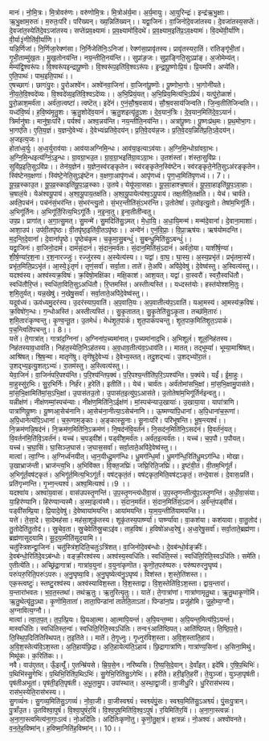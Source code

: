 

  
मानः॑। नो॒मि॒त्रः। मि॒त्रोवरु॑णः। वरु॑णोमि॒त्रः। मि॒त्रोअ॑र्य॒मा। अ॒र्य॒मायुः। आ॒युरिन्द्रः॑। इन्द्र॑ऋ॒भु॒क्षाः। ऋ॒भु॒क्षाम॒रुतः॑। म॒रुतः॒परि॑। परि॑ख्यन्। ख्य॒न्निति॑ख्यन्।। यद्वा॒जिनः॑। वा॒जिनो॑दे॒वजा॑तस्य। दे॒वजा॑तस्य॒सप्तेः॑। दे॒वजा॑त॒स्येति॑दे॒वऽजा॑तस्य। सप्तेः॑प्रव॒क्ष्यामः॑। प्र॒व॒क्ष्यामो॑वि॒दथे॑। प्र॒व॒क्ष्याम॒इति॑प्र॒ऽव॒क्ष्यामः॑। वि॒दथे॑वी॒र्या॑णि। वी॒र्या३॒॑णीति॑वी॒र्या॑णि।।  
यन्नि॒र्णिजा॑। नि॒र्णिजा॒रेक्ण॑सा। नि॒र्निजेति॑निः॒ऽनिजा॑। रेक्ण॑सा॒प्रावृ॑तस्य। प्रावृ॑तस्यरा॒तिं। रा॑तिङ्गृ॑भी॒तां। गृ॒भी॒ताम्मु॑ख॒तः। मु॒ख॒तोनय॑न्ति। नय॒न्तीति॒नय॑न्ति।। सुप्रा॑ङ॒जः। सुप्रा॒ङ्गिति॒सुऽप्रा॑ङ्। अ॒जोमेम्य॑त्। मेम्य॑द्वि॒श्वरू॑पः। वि॒श्वरू॑पइन्द्रापू॒ष्णॊः। वि॒श्वरू॑प॒इति॑वि॒श्वऽरू॑पः। इ॒न्द्रा॒पू॒ष्णोःप्रि॒यं। प्रि॒यमपि॑। अप्ये॑ति। ए॒ति॒पाथः॑। पाथ॒इति॒पाथः॑।।  
ए॒षच्छागः॑। छागः॑पु॒रः। पु॒रोअश्वे॑न। अश्वे॑नवा॒जिना॑। वा॒जिना॑पू॒ष्णॊः। पू॒ष्णोभा॒गोः। भा॒गोनी॑यते। नी॒य॒ते॒वि॒श्वदे॑व्यः। वि॒श्वदे॑व्य॒इति॑वि॒श्वऽदे॑व्यः।। अ॒भि॒प्रियं॒यत्। अ॒भि॒प्रिय॒मित्य॑भि॒ऽप्रियं॑। यत्पु॑रो॒ळाशं॑। पु॒रो॒ळाश॒मर्व॑ता। अर्व॑ता॒त्वष्टा॑। त्वष्टॆत्। इदे॑नं। ए॒नं॒सौ॒श्र॒वसाय॑। सौ॒श्र॒वसाय॑जिन्वति। जि॒न्व॒तीति॑जिन्वति।।  
यध्द॑वि॒ष्यं॑। ह॒वि॒ष्य॑मृ॒तु॒शः। ऋ॒तु॒शोदे॑व॒यानं॑। ऋ॒तु॒शइत्यृ॑तु॒ऽशः। दे॒व॒यानं॒त्रिः। दे॒व॒यान॒मिति॑दे॒व॒ऽयानं॑। त्रिर्मानु॑षाः। मानु॑षाः॒परि॑। पर्यश्वं॑। अश्व॒न्नय॑न्ति। नय॒न्तीति॒नय॑न्ति।। अत्रा॑पू॒ष्णः। पू॒ष्णःप्र॑थ॒मः। प्र॒थ॒मोभा॒गः। भा॒गए॑ति। ए॒ति॒य॒ज्ञं। य॒ज्ञन्दे॒वेभ्यः॑। दे॒वेभ्यः॑प्रतिवे॒दय॑न्। प्र॒ति॒वे॒दय॑न्न॒जः। प्र॒ति॒वे॒दय॒न्निति॑प्र॒ति॒ऽवे॒दय॑न्। अ॒जइत्य॒जः।।  
होता॑ध्व॒र्युः। अ॒ध्व॒र्युराव॑याः। आव॑याअग्निमि॒न्धः। आव॑या॒इत्याऽव॑याः। अ॒ग्नि॒मि॒न्धोग्रा॑वग्रा॒भः। अ॒ग्नि॒मि॒न्धइत्य॑ग्निं॒ऽइ॒न्धः। ग्रा॒वग्रा॒भउ॒त। ग्रा॒व॒ग्रा॒भइति॑ग्रा॒वऽग्रा॒भः। उ॒तशंस्ता॑। शंस्ता॒सुवि॑प्रः। सुवि॑प्र॒इति॒सुऽवि॑प्रः।। तेन॑य॒ज्ञेन॑। य॒ज्ञेन॒स्व॑रङ्कृतेन। स्व॑रङ्कृतेन॒स्वि॑ष्टॆन। स्व॑रङ्कृते॒नेति॒सुऽअ॑रङ्कृतेन। स्वि॑ष्टेनव॒क्षणाः॑। स्वि॑ष्टे॒नेति॒सुऽइ॑ष्टॆन। व॒क्षणा॒आपृ॑णध्वं। आपृ॑णध्वं। पृ॒ण॒ध्व॒मिति॑पृणध्वं।। 7।।  
यू॒प॒व्र॒स्काउ॒त। यू॒प॒व्र॒स्काइति॑यू॒प॒ऽव्र॒स्काः। उ॒तये। येयू॑पवा॒सहाः। यू॒प॒वा॒हाश्च॒षालं॑। यू॒प॒वा॒हाइति॑यू॒प॒ऽवा॒हाः। च॒षालं॒ये। येअ॑श्वयू॒पाय॑। अ॒श्व॒यू॒पाय॒तक्ष॑ति। अ॒श्व॒यू॒पायेत्य॑श्व॒ऽयू॒पाय॑। तक्ष॒तीति॒तक्ष॑ति।। येच॑। चार्व॑ते। अर्व॑ते॒पच॑नं। पच॑नंसं॒भर॑न्ति। सं॒भर॑न्त्यु॒तो। सं॒भर॒न्तीति॑सं॒ऽभर॑न्ति। उ॒तोतेषां॑। उ॒तोइत्यु॒तो। तेषा॑म॒भिगू॑र्तिः। अ॒भिगू॑र्तिनः। अ॒भिगू॑र्ति॒रित्य॒भिऽगू॑र्तिः। न॒इ॒न्व॒तु। इ॒न्व॒तीती॑न्वतु।  
उप॒प्र। प्रागा॑त्। अ॒गा॒त्सु॒मत्। सु॒मन्मे॑। सु॒मदिति॑सु॒ऽमत्। मे॒धा॒यि॒। अ॒धा॒यि॒मन्म॑। मन्म॑दे॒वानां॑। दे॒वाना॒माशाः॑। आशा॒उप॑। उप॑वी॒तपृ॑ष्ठः। वी॒तपृ॑ष्ठ॒इति॑वी॒तऽपृ॑ष्ठः।। अन्वे॑नं। ए॒नं॒वि॒प्राः॒। वि॒प्रा॒ऋष॑यः। ऋष॑योमदन्ति। म॒द॒न्ति॒दे॒वानां॑। दे॒वानां॑पृ॒ष्ठे। पृ॒ष्ठेच॑कृम। च॒कृ॒मा॒सु॒बन्धुं॑। सु॒बन्धु॒मिति॑सु॒ऽबन्धुं॑।।  
यद्वा॒जिनः॑। वा॒जिनो॒दाम॑। दाम॑सं॒दानं॑। सं॒दान॒मर्व॑तः। सं॒दान॒मिति॑सं॒ऽदानं॑। अर्व॑तो॒या। याशी॑र्ष॒ण्या॑। शी॒र्ष॒ण्या॑र॒श॒ना। र॒श॒नारज्जुः॑। रज्जु॑रस्य। अ॒स्येत्य॑स्य।। यद्वा॑। वा॒घ॒। घा॒स्य॒। अ॒स्य॒प्रभृ॑तं। प्रभृ॑तमा॒स्ये॑। प्रभृ॑त॒मिति॒प्रऽभृ॑तं। आ॒स्ये॒३॒॑तृणं॑। तृणं॒सर्वा॑। सर्वा॒ता। ताते॑। ते॒अपि॑। अपि॑दे॒वेषु॑। दे॒वेष्व॑स्तु। अ॒स्वित्य॑स्तु।।  
यदश्व॑स्य। अश्व॑स्यक्र॒विषः॑। क्र॒विषो॒मक्षि॑का। मक्षि॒काश॑। आश॒यत्। यद्वा॑। वा॒स्वरौ॑। स्वरौ॒स्वधि॑तौ। स्वधि॑तौरि॒प्तं। स्वधि॑ता॒विति॒सुऽअधि॑तौ। रि॒प्तमस्ति॑। अस्तीत्यस्ति॑।। यध्दस्त॑योः। हस्त॑योश्शमि॒तुः। श॒मि॒तुर्यत्। यन्न॒खेषु॑। न॒खेषु॒सर्वा॑। सर्वा॒ताते॒अपि॑दे॒वेष्व॑स्तु।।  
यदूव॑ध्यं। ऊव॑ध्यमु॒दर॑स्य। उ॒दर॑स्याप॒वाति॑। अ॒प॒वाति॒यः। अ॒प॒वातीत्य॑प॒ऽवाति॑। यआ॒मस्य॑। आ॒मस्य॑क्र॒विषः॑। क्र॒विषो॑ग॒न्धः। ग॒न्धोअस्ति॑। अस्तीत्यस्ति॑।। सु॒कृ॒तातत्। सु॒कृ॒तेति॑सु॒ऽकृ॒ता। तच्छ॑मि॒तारः॑। श॒मि॒तारः॑कृण्वन्तु। कृ॒ण्व॒न्तू॒त। उ॒तमेधं॑। मेधं॑शृ॒त॒पाकं॑। शृ॒त॒पाकं॑पचन्तु। शृ॒त॒पाक॒मिति॑शृ॒त॒ऽपाकं॑। प॒च॒न्त्विति॑पचन्तु।। 8।।  
यत्ते॑। ते॒गात्रा॑त्। गात्रा॑द॒ग्निना॑। अ॒ग्निना॑प॒च्यमा॑नात्। प॒च्यमा॑नाद॒भि। अ॒भिशूलं॑। शूलं॒निह॑तस्य। निह॑तस्याव॒धाव॑ति। निह॑त॒स्येति॒निऽह॑तस्य। अ॒व॒धाव॒तीत्य॑व॒ऽधाव॑ति।। मातत्। तद्भूम्यां॑। भूम्या॒माश्रि॑षत्। आश्रि॑षत्। श्रि॒ष॒न्मा। मातृणॆ॑षु। तृणॆ॑षुदे॒वेभ्यः॑। दे॒वेभ्य॒स्तत्। तदु॒शद्भ्यः॑। उ॒शद्भ्यो॑रा॒तं। उ॒शद्भ्य॒इत्यु॒शत्ऽभ्यः॑। रा॒तम॑स्तु। अ॒स्त्वित्य॑स्तु।।  
येवा॒जिनं॑। वा॒जिनं॑परि॒पश्य॑न्ति। प॒रि॒श्य॑न्तिप॒क्वं। प॒रि॒पश्य॒न्तीति॑प॒रि॒ऽपश्य॑न्ति। प॒क्वंये। यईं॑। ई॒मा॒हुः। मा॒हुस्सु॑र॒भिः। सु॒र॒भिर्निः। निर्ह॑र। ह॒रेति॑। इतीति॑।। येच॑। चार्व॑तः। अर्व॑तोमांसभि॒क्षां। मां॒स॒भि॒क्षामु॒पास॑ते। मां॒स॒भि॒क्षामिति॑मां॒स॒ऽभि॒क्षां। उ॒पास॑तउ॒तो। उ॒पास॑त॒इत्यु॑प॒ऽआस॑ते। उ॒तोतेषा॑म॒भिगू॑र्तिर्नइन्वतु।।  
यन्नीक्ष॑णं। नीक्ष॑णम्मां॒स्पच॑न्याः। नीक्ष॑ण॒मिति॑नि॒ऽईक्ष॑णं। मां॒स्पच॑न्याउ॒खायाः॑। उ॒खाया॒या। यापा॑त्राणि। पात्रा॑णियू॒ष्णः। यू॒ष्णआ॒सेच॑नानि। आ॒सेच॑ना॒नीत्या॒ऽसेच॑नानि।। ऊ॒ष्मण्या॑पि॒धाना॑। अ॒पि॒धाना॑च॒रू॒णां। अ॒पि॒धानेत्य॑पि॒ऽधाना॑। च॒रू॒णाम॒ङ्काः। अ॒ङ्कास्सू॒नाः। सू॒नाःपरि॑। परि॑भूषन्ति। भू॒ष॒न्त्यश्वं॑।।  
नि॒क्रम॑णन्नि॒षद॑नं। नि॒क्रम॑ण॒मिति॑नि॒ऽक्रम॑णं। नि॒षद॑नंवि॒वर्त॑नं। नि॒सद॑न॒मिति॑नि॒ऽसद॑नं। वि॒वर्त॑नं॒यत्। वि॒वर्तन॑मि॒ति॑वि॒ऽवर्त॑नं। यच्च॑। च॒पड्वी॑शं। पड्वी॑श॒मर्व॑तः। अर्व॑त॒इत्यर्व॑तः।। यच्च॑। च॒प॒पौ। प॒पौयत्। यच्च॑। च॒घा॒सिं। घा॒सिञ्ज॒घास॑। ज॒घास॒सर्वा॑। सर्वा॒ताते॒अपि॑दे॒वेष्व॑स्तु।।  
मात्वा॑। त्वा॒ग्निः। अ॒ग्निर्ध्व॑नयीत्। ध्व॒न॒यीध्दू॒मग॑न्धिः। धू॒मग॑न्धि॒र्मा। धू॒मग॑न्धि॒रिति॑धू॒मऽग॑न्धिः। मोखा। उ॒खाभ्राज॑न्ती। भ्राज॑न्त्य॒भि। अ॒भिवि॑क्त। वि॒क्त॒जघ्रिः॑। जघ्रि॒रिति॒जघ्रिः॑।। इ॒ष्टंवी॒तं। वी॒तम॒भिगू॑र्तं। अ॒भिगू॑र्तं॒वष॑ट्कृतं। अ॒भिगू॑र्त॒मित्य॒भिऽगू॑र्तं। वष॑ट्कृतं॒तं। वष॑ट्कृत॒मिति॒वष॑ट्ऽकृतं॒। तन्दे॒वासः॑। दे॒वासः॒प्रति॑। प्रति॑गृभ्णन्ति। गृ॒भ्ण॒न्त्यश्वं॑। अश्व॒मित्यश्वं॑।।9 ।।  
यदश्वा॑य। अश्वा॑य॒वासः॑। वास॑उपस्तृ॒णन्ति॑। उ॒प॒स्तृ॒णन्त्य॑धीवा॒सं। उ॒प॒स्तृ॒णन्तीत्यु॑प॒ऽस्तृ॒णन्ति॑। अ॒धी॒वा॒संया। या॒हिर॑ण्यानि। हिर॑ण्यान्यस्मै। अ॒स्मा॒इत्य॑स्मै।। सं॒दान॒मर्व॑तं। सं॒दान॒मिति॑सं॒ऽदानं॑। अ॒र्व॑न्तं॒पड्वी॑सं। पड्वी॑सम्प्रि॒या। प्रि॒यादे॒वेषु॑। दे॒वेष्वाया॑मयन्ति। आया॑मयन्ति। या॒म॒य॒न्तीति॑यामयन्ति।।  
यत्ते॑। ते॒सा॒दे। सा॒देमह॑सा। मह॑सा॒शूकृ॑तस्य। शूकृ॑तस्य॒पार्ष्ण्या॑। पार्ष्ण्या॑वा। वा॒कश॑या। कश॑यावा। वा॒तु॒तोद॑। तु॒तोदेति॑तु॒तोद॑।। स्रु॒चेव॒ता। स्रु॒चेवेति॑स्रु॒चाऽइ॑व। ताह॒विषः॑। ह॒विषो॑अध्व॒रेषु॑। अ॒ध्व॒रेषु॒सर्वा॑। सर्वा॒ताते॒ब्रह्म॑णा। ब्रह्म॑णासूदयामि। सू॒द॒या॒मीति॑सूदयामि।।  
चतु॑स्त्रिशन्द्वा॒जिनः॑। चतु॑स्त्रिंश॒दिति॒चतुः॑ऽत्रिंशत्। वा॒जिनो॑दे॒वब॑न्धोः। दे॒वब॑न्धो॒र्वङ्क्रीः॑। दे॒वब॑न्धो॒रिति॑दे॒वऽब॑न्धोः। वङ्क्री॒रश्व॑स्य। अश्व॑स्य॒स्वधि॑तिः। स्वधि॑ति॒स्सं। स्वधि॑ति॒रिति॒स्वऽधि॑तिः। समे॑ति। ए॒तीत्ये॑ति।। अच्छ्रि॑द्रा॒गात्रा॑। गात्रा॑व॒युना॑। व॒युना॑कृणॊत। कृ॒णॊ॒त॒परु॑ष्परुः। परु॑ष्परुरनु॒घृष्य॑। परुः॑परु॒रिति॒परुः॑ऽपरुः। अ॒नु॒घृष्या॒वि। अ॒नु॒घृष्येत्य॑नु॒ऽघृष्य॑। विश॑स्त। श॒स्ते॒ति॑शस्त।।  
एक॒स्त्वष्टुः॑। स्तष्टु॒रश्व॑स्य। अश्व॑स्याविश॒स्ता। वि॒श॒स्ताद्वा। वि॒श॒स्तेति॑वि॒ऽश॒स्ता। द्वाय॒न्तारा॑। य॒न्तारा॑भवतः। भ॒व॒त॒स्तथा॑। तथ॑ऋ॒तुः। ऋ॒तुरित्यृ॒तुः।। याते॑। ते॒गात्रा॑णां। गात्रा॑णामृतु॒था। ऋ॒तु॒थाकृ॒णॊमि॑। ऋ॒तु॒थेत्यृ॑तु॒ऽथा। कृ॒णॊमि॒ताता॑। ताता॒पिन्डा॑नां तातेति॒ताऽता॑। पिन्डा॑नां॒प्र। प्रजु॑होमि। जु॒हो॒म्य॒ग्नौ। अ॒ग्नावित्य॒ग्नौ।।  
मात्वा॑। त्वा॒त॒प॒त्। त॒प॒त्प्रि॒यः। प्रि॒यआ॒त्मा। आ॒त्मापि॒यन्तं॑। अ॒पि॒यन्त॒म्मा। अ॒पि॒यन्त॒मित्य॑पि॒ऽयन्तं॑। मास्वधि॑तिः। स्वधि॑तिस्त॒न्वः॑। स्वधि॑ति॒रिति॒स्वऽधि॑तिः। तन्व१॒॑आति॑ष्ठिपत्। आति॑ष्ठिपत्। ति॒ष्ठि॒प॒त्ते॒। ति॒स्थि॒प॒दिति॑तिस्थिपत्। त॒इति॑ते।। माते॑। ते॒गृ॒ध्नुः। गृ॒ध्नुर॑विश॒स्ता। अ॒वि॒श॒स्ताति॒हाय॑। अ॒वि॒श॒स्तेत्य॑वि॒ऽश॒स्ता। अ॒ति॒हाय॑छि॒द्रा। अ॒ति॒हायेत्य॑ति॒ऽहाय॑। छि॒द्रागात्रा॑णि। गात्रा॑ण्य॒सिना॑। अ॒सिना॒मिथु॑। मिथू॑कः। क॒रिति॑कः।।  
नवै। वाउ॑ए॒तत्। ऊँ॒इत्यूँ॑। ए॒तन्म्रि॑यसे। म्रि॒य॒से॒न। नरि॑ष्यसि। रि॒ष्य॒सि॒दे॒वान्। दे॒वाँइत्। इदे॑षि। ए॒षि॒प॒थिभिः॑। प॒थिभि॑स्सु॒गेभिः॑। प॒थिभि॒रिति॑प॒थिऽभिः॑। सु॒गेभि॒रिति॑सु॒ऽगेभिः॑।। हरी॑ते। हरी॒इति॒हरी॑। ते॒युञ्जा॑। युञ्जा॒पृष॑ती। पृष॑तीअभूतां। पृष॑ती॒इति॒पृष॑ती। अ॒भू॒ता॒मु॒प। उपा॑स्थात्। अ॒स्था॒द्वा॒जी। वा॒जीधु॒रि। धु॒रिरास॑भस्य। रास॑भ॒स्येति॒रास॑भस्य।।  
सु॒गव्यं॑नः। सु॒गव्य॒मिति॑सु॒ऽगव्यं॑। नो॒वा॒जी। वा॒जीस्वश्व्यं॑। स्वश्व्यं॑पुं॒सः। स्वश्व्य॒मिति॑सु॒ऽअश्व्यं॑। पुं॒सःपु॒त्रान्। पु॒त्राँउ॒त। उ॒तवि॑श्वा॒पुषं॑। वि॒श्वा॒पुषं॑र॒यिं। वि॒श्व॒पुष॒मिति॑वि॒श्व॒ऽपुषं॑। र॒यिमिति॑र॒यिं।। अ॒ना॒गा॒स्त्वन्नः॑। अ॒ना॒गा॒स्त्वमित्य॑ना॒गाः॒ऽत्वं। नो॒अदि॑तिः। अदि॑तिःकृणॊतु। कृ॒णॊ॒तु॒क्ष॒त्रं। क्ष॒त्रन्नः॑। नो॒अश्वः॑। अश्वो॑वनते। व॒न॒ते॒ह॒विष्मा॑न्। ह॒विष्मा॒निति॑ह॒विष्मा॑न्।। 10।।  
